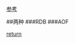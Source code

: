 [参考](https://blog.csdn.net/u011784767/article/details/76824822)

##两种
###RDB
###AOF





[return](README.md)